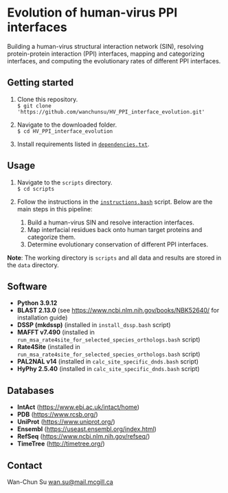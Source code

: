# Evolution of human-virus PPI interfaces

Building a human-virus structural interaction network (SIN), resolving protein-protein interaction (PPI) interfaces, mapping and categorizing interfaces, and computing the evolutionary rates of different PPI interfaces.



## Getting started
1. Clone this repository.  
`$ git clone 'https://github.com/wanchunsu/HV_PPI_interface_evolution.git'`

2. Navigate to the downloaded folder.  
`$ cd HV_PPI_interface_evolution`

3. Install requirements listed in [`dependencies.txt`](https://github.com/wanchunsu/HV_PPI_interface_evolution/blob/main/dependencies.txt). 

## Usage
1. Navigate to the `scripts` directory.  
`$ cd scripts`

2. Follow the instructions in the [`instructions.bash`](https://github.com/wanchunsu/HV_PPI_interface_evolution/blob/main/scripts/instructions.bash) script. Below are the main steps in this pipeline:
	1. Build a human-virus SIN and resolve interaction interfaces.
	2. Map interfacial residues back onto human target proteins and categorize them.
	3. Determine evolutionary conservation of different PPI interfaces.

**Note**: The working directory is `scripts` and all data and results are stored in the `data` directory. 

## Software
* **Python 3.9.12**
* **BLAST 2.13.0** (see https://www.ncbi.nlm.nih.gov/books/NBK52640/ for installation guide)
* **DSSP (mkdssp)** (installed in `install_dssp.bash` script)
* **MAFFT v7.490** (installed in `run_msa_rate4site_for_selected_species_orthologs.bash` script)
* **Rate4Site** (installed in `run_msa_rate4site_for_selected_species_orthologs.bash` script)
* **PAL2NAL v14** (installed in `calc_site_specific_dnds.bash` script)
* **HyPhy 2.5.40** (installed in `calc_site_specific_dnds.bash` script)

## Databases
* **IntAct** (https://www.ebi.ac.uk/intact/home)
* **PDB** (https://www.rcsb.org/)
* **UniProt** (https://www.uniprot.org/)
* **Ensembl** (https://useast.ensembl.org/index.html)
* **RefSeq** (https://www.ncbi.nlm.nih.gov/refseq/)
* **TimeTree** (http://timetree.org/)

## Contact
Wan-Chun Su wan.su@mail.mcgill.ca









